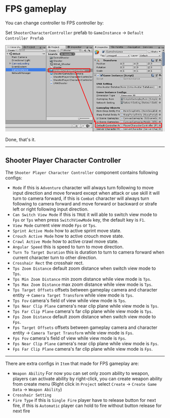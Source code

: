 # FPS gameplay

You can change controller to FPS controller by:

Set `ShooterCharacterController` prefab to `GameInstance` -> `Default Controller Prefab`

![](../images/fps-setup/1.png)

Done, that's it.

* * *

## Shooter Player Character Controller

The `Shooter Player Character Controller` component contains following configs:

*   `Mode` if this is `Adventure` character will always turn following to move input direction and move forward except when attack or use skill it will turn to camera forward, if this is `Combat` character will always turn following to camera forward and move forward or backward or strafe left or right following input direction.
*   `Can Switch View Mode` if this is `TRUE` it will able to switch view mode to `Fps` or `Tps` when press `SwitchViewMode` key, the default key is `F1`.
*   `View Mode` current view mode `Fps` or `Tps`.
*   `Sprint Active Mode` how to active sprint move state.
*   `Crouch Active Mode` how to active crouch move state.
*   `Crawl Active Mode` how to active crawl move state.
*   `Angular Speed` this is speed to turn to move direction.
*   `Turn To Target Duration` this is duration to turn to camera forward when current character turn to other direction.
*   `Crosshair Rect` the crosshair rect.
*   `Tps Zoom Distance` default zoom distance when switch view mode to `Tps`.
*   `Tps Min Zoom Distance` min zoom distance while view mode is `Tps`.
*   `Tps Max Zoom Distance` max zoom distance while view mode is `Tps`.
*   `Tps Target Offsets` offsets between gameplay camera and character entity -> `Camera Target Transform` while view mode is `Tps`.
*   `Tps Fov` camera's field of view while view mode is `Tps`.
*   `Tps Near Clip Plane` camera's near clip plane while view mode is `Tps`.
*   `Tps Far Clip Plane` camera's far clip plane while view mode is `Tps`.
*   `Fps Zoom Distance` default zoom distance when switch view mode to `Fps`.
*   `Fps Target Offsets` offsets between gameplay camera and character entity -> `Camera Target Transform` while view mode is `Fps`.
*   `Fps Fov` camera's field of view while view mode is `Fps`.
*   `Fps Near Clip Plane` camera's near clip plane while view mode is `Fps`.
*   `Fps Far Clip Plane` camera's far clip plane while view mode is `Fps`.

* * *

There are extra configs in `Item` that made for FPS gameplay are:

*   `Weapon Ability` For now you can set only zoom ability to weapon, players can activate ability by right-click, you can create weapon ability from create menu (Right click in `Project` select `Create` -> `Create Game Data` -> `Weapon Ability`)
*   `Crosshair Setting` 
*   `Fire Type` if this is `Single Fire` player have to release button for next fire, if this is `Automatic` player can hold to fire without button release for next fire
